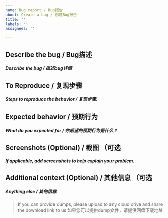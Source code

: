 ```yaml
---
name: Bug report / Bug报告
about: Create a bug / 创建Bug报告
title: ''
labels: ''
assignees: ''

---
```


## Describe the bug / Bug描述
##### Describe the bug / 描述bug详情





## To Reproduce / 复现步骤
##### Steps to reproduce the behavior / 复现步骤:





## Expected behavior / 预期行为
##### What do you expected for / 你期望的预期行为是什么 ?





## Screenshots (Optional) / 截图 （可选
##### If applicable, add screenshots to help explain your problem.





## Additional context (Optional) / 其他信息 （可选
##### Anything else / 其他信息
> If you can provide dumps, please upload to any cloud drive and share the download link to us
> 如果您可以提供dump文件，请提供网盘下载地址
